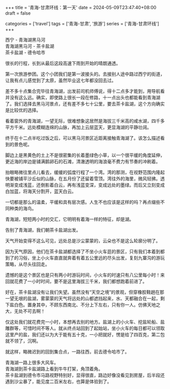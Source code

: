 +++
title = '青海-甘肃环线：第一天'
date = 2024-05-09T23:47:40+08:00
draft = false

categories = ['travel']
tags = ['青海-甘肃', '旅游']
series = ['青海-甘肃环线']
+++
    
西宁 - 青海湖黑马河    
青海湖黑马河 - 茶卡盐湖    
茶卡盐湖 - 德令哈市    

很长的行程，长到从最后这段高速下雨到开始的晴朗通透。

第一次旅游参团。这个小团我们是第一波接头的。去接别人途中路过西宁的街道，让我有点儿感觉到了太原，虽然毕业这七年都没回去过。

差不多十点集合完毕往青海湖，出发前司机师傅说，得十二点多才能到，用导航看并没有这么远。确实，即使路上很长一段在修路，十一点出头也都能看到青海湖了。我们选择去黑马河景点，还有差不多七十公里，要去茶卡盐湖，这个方向确实是比较优的选择。

看着窗外的青海湖，一望无际，很难想象这居然是海拔三千米高的咸水湖，四千多平方千米。远处模糊连绵的山脉，再加上云层蓝天，更显海湖的平静壮阔。

终于在十二点半吃过饭之后，可以黑马河景区近距离接触青海湖了。该怎么描述看到的景色呢。

脚边上是黑黄色的土上不是很密集的长着墨绿色小草，以一个很平缓的角度延伸，更近海的岸边是铺满鹅卵石的石滩，清澈透明的海浪毫不费力有节奏的冲刷着。

抬眼略微往里点儿看去，缓缓的弧度行程了一个湾。湾的那测，在视野范围内隆起快要被铺平沙丘似的山脉，在五月份了还留着雪顶。湾往外的海里，微风轻拂。透明渐变成浅蓝，还倒影着白云，再有浅蓝变深，变成远处的墨绿。而后又立刻变成白加蓝，将海天分割开，蓝天白云。

一切都是那么的温柔，平缓和具有层次感。人生不也应该是这样的吗？再点缀些不同种类的海鸟。

青海湖，短短两小时的交汇，它明明有着海一样的特征，却是湖。

告别了青海湖，我们朝茶卡盐湖出发。

天气开始变得不这么可见，远处总是沙尘蒙蒙的，云朵也不是这么轮廓分明了。

因为天气原因，他们在茶卡盐湖都选择了不坐小火车逛的景区，只有我们本着到都到了的习俗，坐上小火车直直就奔着有着五公里远的尽头出发，复刻九寨沟的游玩策略，从尽头往回走。

遗憾的是这个景区也是只有两小时游玩时间，小火车的时速只有八公里每小时！来回就花费了一小时时间，要不是这里海拔三千米，我们都想跑着前进了。

好在，茶卡盐湖没有让我们失望。虽然没有“天空之境”的景观，但穿橡胶鞋趟在那一望无垠的盐湖，雾蒙蒙的天气将远处的山都遮挡起来，水、天都融合在一起，剩下盐白色。置身其中，不顾东西南北、不分上下左右，只有你一人。仿佛天地之大，无处不可去啊！

仅这处我们就花费完一小时，本想再去别的地方。盐湖上的小火车、挖盐轮船、盐雕群等，可惜时间不等人。就从终点站回到了起始站，坐小火车的每日都可以领取这里产的盐，我们还以为大于能有五十克，一小把就好，愣是给了四百克，第二包就不领了，沉啊。

就这样，略微迟到的回到集合点，一路往西，前去德令哈市了。

        
        
青海湖一路上很多大风车。    
青海湖到茶卡盐湖路上看到牛牛打架，角顶着角。    
茶卡盐湖到德令市马路视野特别好，显得很直，路边好像没看见到房屋，后半段还遇到沙尘暴了，能见度二百米左右，也算是体验到了。    
